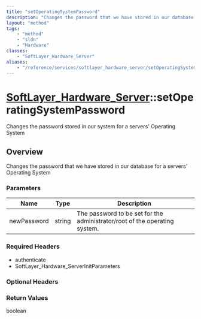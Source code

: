 ```yaml
---
title: "setOperatingSystemPassword"
description: "Changes the password that we have stored in our database for a servers' Operating System"
layout: "method"
tags:
    - "method"
    - "sldn"
    - "Hardware"
classes:
    - "SoftLayer_Hardware_Server"
aliases:
    - "/reference/services/softlayer_hardware_server/setOperatingSystemPassword"
---
```

# [SoftLayer_Hardware_Server](/reference/services/SoftLayer_Hardware_Server)::setOperatingSystemPassword

Changes the password stored in our system for a servers' Operating System


## Overview 
Changes the password that we have stored in our database for a servers' Operating System

### Parameters 
|Name | Type | Description |
| --- | --- | --- |
|newPassword| string| The password to be set for the administrator/root of the operating system.|


### Required Headers
* authenticate
* SoftLayer_Hardware_ServerInitParameters

### Optional Headers

### Return Values
boolean

